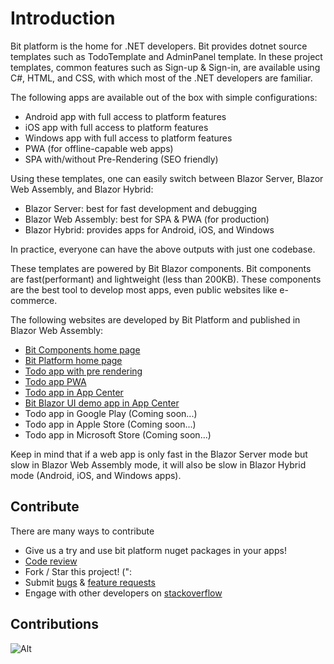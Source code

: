 # Introduction

Bit platform is the home for .NET developers. 
Bit provides dotnet source templates such as TodoTemplate and AdminPanel template. In these project templates, common features such as Sign-up & Sign-in, are available using C#, HTML, and CSS, with which most of the .NET developers are familiar.

The following apps are available out of the box with simple configurations:
* Android app with full access to platform features
* iOS app with full access to platform features
* Windows app with full access to platform features
* PWA (for offline-capable web apps)
* SPA with/without Pre-Rendering (SEO friendly)

Using these templates, one can easily switch between Blazor Server, Blazor Web Assembly, and Blazor Hybrid:
* Blazor Server: best for fast development and debugging
* Blazor Web Assembly: best for SPA & PWA (for production)
* Blazor Hybrid: provides apps for Android, iOS, and Windows

In practice, everyone can have the above outputs with just one codebase.


These templates are powered by Bit Blazor components. Bit components are fast(performant) and lightweight (less than 200KB). These components are the best tool to develop most apps, even public websites like e-commerce.


The following websites are developed by Bit Platform and published in Blazor Web Assembly:

* [Bit Components home page](https://components.bitplatform.dev/)
* [Bit Platform home page](https://bitplatform.dev/)
* [Todo app with pre rendering](https://todo.bitplatform.dev/)
* [Todo app PWA](https://todo-app.bitplatform.dev/)
* [Todo app in App Center](https://install.appcenter.ms/orgs/bitfoundation/apps/todo/distribution_groups/testers)
* [Bit Blazor UI demo app in App Center](https://install.appcenter.ms/orgs/bitfoundation/apps/bitcomponents/distribution_groups/testers)
* Todo app in Google Play (Coming soon...)
* Todo app in Apple Store (Coming soon...)
* Todo app in Microsoft Store (Coming soon...)

Keep in mind that if a web app is only fast in the Blazor Server mode but slow in Blazor Web Assembly mode, it will also be slow in Blazor Hybrid mode (Android, iOS, and Windows apps).

## **Contribute**

There are many ways to contribute

* Give us a try and use bit platform nuget packages in your apps!
* [Code review](https://github.com/bitfoundation/bitplatform/pulls)
* Fork / Star this project! (":
* Submit [bugs](https://github.com/bitfoundation/bitplatform/issues/new?template=bug_report.yml) & [feature requests](https://github.com/bitfoundation/bitplatform/issues/new?template=feature_request.yml)
* Engage with other developers on [stackoverflow](https://stackoverflow.com/questions/tagged/bitplatform)

## **Contributions**

![Alt](https://repobeats.axiom.co/api/embed/66dc1fc04ed967094b98ac118e8f18fa38b19f6a.svg "Bit Open Source Contributions Report")
